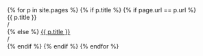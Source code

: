 <nav class="navbar navbar-expand-lg navbar-light">
  <div class="collapse navbar-collapse">
    <div class="navbar-nav">
	{% for p in site.pages %}
		{% if p.title %}
			{% if page.url == p.url %}
      			<p class="nav-item nav-link active" style="margin: 0px;">{{ p.title }}</p>
				<p class="nav-item nav-link" style="margin: 0px; padding-left: 0px; padding-right: 0px;">&#47;</p>
			{% else %}
			    <a class="nav-item nav-link" href="{% if page.url == '/' %}.{% else %}..{% endif %}{{ p.url }}">{{ p.title }}</a>
				<p class="nav-item nav-link" style="margin: 0px; padding-left: 0px; padding-right: 0px;">&#47;</p>
			{% endif %}
		{% endif %}
	{% endfor %}
    </div>
  </div>
</nav>